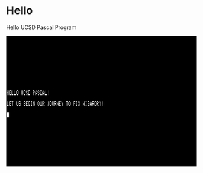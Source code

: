 # Hello
Hello UCSD Pascal Program

<img src="resources/hello-pascal-01.png" alt="Hello UCSD Pascal"/>
